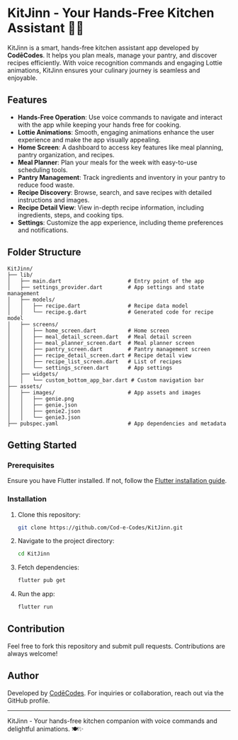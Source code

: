 
# KitJinn - Your Hands-Free Kitchen Assistant 🍳✨

KitJinn is a smart, hands-free kitchen assistant app developed by **CodēCodes**. It helps you plan meals, manage your pantry, and discover recipes efficiently. With voice recognition commands and engaging Lottie animations, KitJinn ensures your culinary journey is seamless and enjoyable.

## Features

- **Hands-Free Operation**: Use voice commands to navigate and interact with the app while keeping your hands free for cooking.
- **Lottie Animations**: Smooth, engaging animations enhance the user experience and make the app visually appealing.
- **Home Screen**: A dashboard to access key features like meal planning, pantry organization, and recipes.
- **Meal Planner**: Plan your meals for the week with easy-to-use scheduling tools.
- **Pantry Management**: Track ingredients and inventory in your pantry to reduce food waste.
- **Recipe Discovery**: Browse, search, and save recipes with detailed instructions and images.
- **Recipe Detail View**: View in-depth recipe information, including ingredients, steps, and cooking tips.
- **Settings**: Customize the app experience, including theme preferences and notifications.

<!-- 
## Screenshots 📸

1. **Home Screen**
   <img src="./assets/images/home_screen.png" alt="Home Screen" width="300"/>

2. **Meal Planner**
   <img src="./assets/images/meal_planner.png" alt="Meal Planner" width="300"/>

3. **Pantry Screen**
   <img src="./assets/images/pantry_screen.png" alt="Pantry Screen" width="300"/>

4. **Recipe List**
   <img src="./assets/images/recipe_list.png" alt="Recipe List" width="300"/>

5. **Recipe Detail**
   <img src="./assets/images/recipe_detail.png" alt="Recipe Detail" width="300"/>
-->

## Folder Structure

```plaintext
KitJinn/
├── lib/
│   ├── main.dart                     # Entry point of the app
│   ├── settings_provider.dart        # App settings and state management
│   ├── models/
│   │   ├── recipe.dart               # Recipe data model
│   │   └── recipe.g.dart             # Generated code for recipe model
│   ├── screens/
│   │   ├── home_screen.dart          # Home screen
│   │   ├── meal_detail_screen.dart   # Meal detail screen
│   │   ├── meal_planner_screen.dart  # Meal planner screen
│   │   ├── pantry_screen.dart        # Pantry management screen
│   │   ├── recipe_detail_screen.dart # Recipe detail view
│   │   ├── recipe_list_screen.dart   # List of recipes
│   │   └── settings_screen.dart      # App settings
│   ├── widgets/
│   │   └── custom_bottom_app_bar.dart # Custom navigation bar
├── assets/
│   ├── images/                       # App assets and images
│   │   ├── genie.png
│   │   ├── genie.json
│   │   ├── genie2.json
│   │   └── genie3.json
├── pubspec.yaml                      # App dependencies and metadata
```

## Getting Started

### Prerequisites

Ensure you have Flutter installed. If not, follow the [Flutter installation guide](https://flutter.dev/docs/get-started/install).

### Installation

1. Clone this repository:
   ```bash
   git clone https://github.com/Cod-e-Codes/KitJinn.git
   ```

2. Navigate to the project directory:
   ```bash
   cd KitJinn
   ```

3. Fetch dependencies:
   ```bash
   flutter pub get
   ```

4. Run the app:
   ```bash
   flutter run
   ```

## Contribution

Feel free to fork this repository and submit pull requests. Contributions are always welcome!

## Author

Developed by [CodēCodes](https://github.com/Cod-e-Codes). For inquiries or collaboration, reach out via the GitHub profile.

---

KitJinn - Your hands-free kitchen companion with voice commands and delightful animations. 🍽️✨
